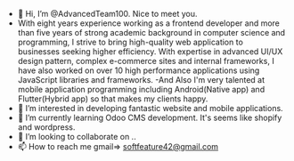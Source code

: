 - 👋 Hi, I’m @AdvancedTeam100. Nice to meet you. 
- With eight years experience working as a frontend developer and more than five years of strong academic background in computer science and programming, I strive to bring high-quality web application to businesses seeking higher efficiency.
  With expertise in advanced UI/UX design pattern, complex e-commerce sites and internal frameworks, I have also worked on over 10 high performance applications using JavaScript libraries and frameworks.
 -And Also I'm very talented at mobile application programming including Android(Native app) and Flutter(Hybrid app) so that makes my clients happy.
- 👀 I’m interested in developing fantastic website and mobile applications.
- 🌱 I’m currently learning Odoo CMS development. It's seems like shopify and wordpress. 
- 💞️ I’m looking to collaborate on ..
- 📫 How to reach me  gmail=> softfeature42@gmail.com

<!---
AdvancedTeam100/AdvancedTeam100 is a ✨ special ✨ repository because its `README.md` (this file) appears on your GitHub profile.
You can click the Preview link to take a look at your changes.
--->
